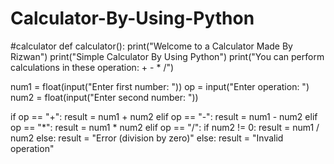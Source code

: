 # Calculator-By-Using-Python

#calculator
def calculator():
    print("Welcome to a Calculator Made By Rizwan")
    print("Simple Calculator By Using Python")
    print("You can perform calculations in these operation: +  -  *  /")

    
num1 = float(input("Enter first number: "))
    op = input("Enter operation: ")
    num2 = float(input("Enter second number: "))

 if op == "+":
        result = num1 + num2
    elif op == "-":
        result = num1 - num2
    elif op == "*":
        result = num1 * num2
    elif op == "/":
        if num2 != 0:
            result = num1 / num2
        else:
            result = "Error (division by zero)"
    else:
        result = "Invalid operation"
